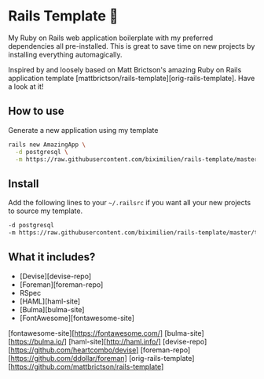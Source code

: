 # Rails Template 💎

My Ruby on Rails web application boilerplate with my preferred dependencies all
pre-installed. This is great to save time on new projects by installing
everything automagically.

Inspired by and loosely based on Matt Brictson's amazing Ruby on Rails
application template [mattbrictson/rails-template][orig-rails-template]. Have
a look at it!

## How to use

Generate a new application using my template

```sh
rails new AmazingApp \
  -d postgresql \
  -m https://raw.githubusercontent.com/biximilien/rails-template/master/template.rb
```

## Install

Add the following lines to your `~/.railsrc` if you want all your new projects
to source my template.

```sh
-d postgresql
-m https://raw.githubusercontent.com/biximilien/rails-template/master/template.rb
```

## What it includes?

* [Devise][devise-repo]
* [Foreman][foreman-repo]
* RSpec
* [HAML][haml-site]
* [Bulma][bulma-site]
* [FontAwesome][fontawesome-site]

[fontawesome-site][https://fontawesome.com/]
[bulma-site][https://bulma.io/]
[haml-site][http://haml.info/]
[devise-repo][https://github.com/heartcombo/devise]
[foreman-repo][https://github.com/ddollar/foreman]
[orig-rails-template][https://github.com/mattbrictson/rails-template]
